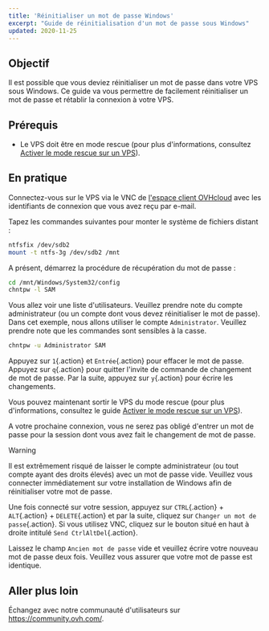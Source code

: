 ```yaml
---
title: 'Réinitialiser un mot de passe Windows'
excerpt: "Guide de réinitialisation d'un mot de passe sous Windows"
updated: 2020-11-25
---
```


## Objectif

Il est possible que vous deviez réinitialiser un mot de passe dans votre VPS sous Windows. Ce guide va vous permettre de facilement réinitialiser un mot de passe et rétablir la connexion à votre VPS.

## Prérequis

- Le VPS doit être en mode rescue (pour plus d'informations, consultez [Activer le mode rescue sur un VPS](/pages/bare_metal_cloud/virtual_private_servers/rescue)).

## En pratique

Connectez-vous sur le VPS via le VNC de [l'espace client OVHcloud](https://www.ovh.com/auth/?action=gotomanager&from=https://www.ovh.com/fr/&ovhSubsidiary=fr) avec les identifiants de connexion que vous avez reçu par e-mail.

Tapez les commandes suivantes pour monter le système de fichiers distant :

```sh
ntfsfix /dev/sdb2
mount -t ntfs-3g /dev/sdb2 /mnt
```

A présent, démarrez la procédure de récupération du mot de passe :

```sh
cd /mnt/Windows/System32/config
chntpw -l SAM
```

Vous allez voir une liste d'utilisateurs. Veuillez prendre note du compte administrateur (ou un compte dont vous devez réinitialiser le mot de passe). Dans cet exemple, nous allons utiliser le compte `Administrator`. Veuillez prendre note que les commandes sont sensibles à la casse.

```sh
chntpw -u Administrator SAM
```

Appuyez sur `1`{.action} et `Entrée`{.action} pour effacer le mot de passe. Appuyez sur `q`{.action} pour quitter l'invite de commande de changement de mot de passe. Par la suite, appuyez sur `y`{.action} pour écrire les changements.

Vous pouvez maintenant sortir le VPS du mode rescue (pour plus d'informations, consultez le guide [Activer le mode rescue sur un VPS](/pages/bare_metal_cloud/virtual_private_servers/rescue)).

A votre prochaine connexion, vous ne serez pas obligé d'entrer un mot de passe pour la session dont vous avez fait le changement de mot de passe.

> [!warning]
>
> Il est extrêmement risqué de laisser le compte administrateur (ou tout compte ayant des droits élevés) avec un mot de passe vide. Veuillez vous connecter immédiatement sur votre installation de Windows afin de réinitialiser votre mot de passe.
> 

Une fois connecté sur votre session, appuyez sur `CTRL`{.action} + `ALT`{.action} + `DELETE`{.action} et par la suite, cliquez sur `Changer un mot de passe`{.action}. Si vous utilisez VNC, cliquez sur le bouton situé en haut à droite intitulé `Send CtrlAltDel`{.action}.

Laissez le champ `Ancien mot de passe` vide et veuillez écrire votre nouveau mot de passe deux fois. Veuillez vous assurer que votre mot de passe est identique.

## Aller plus loin

Échangez avec notre communauté d'utilisateurs sur <https://community.ovh.com/>.
